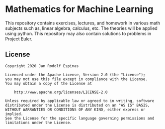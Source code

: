 Mathematics for Machine Learning
===
This repository contains exercises, lectures, and homework in various math subjects such as, linear algebra, calculus, etc. The theories will be applied using python. This repository may also contain solutions to problems in Project Euler.

## License
   ```
   Copyright 2020 Jan Rodolf Espinas

   Licensed under the Apache License, Version 2.0 (the "License");
   you may not use this file except in compliance with the License.
   You may obtain a copy of the License at

       http://www.apache.org/licenses/LICENSE-2.0

   Unless required by applicable law or agreed to in writing, software
   distributed under the License is distributed on an "AS IS" BASIS,
   WITHOUT WARRANTIES OR CONDITIONS OF ANY KIND, either express or implied.
   See the License for the specific language governing permissions and
   limitations under the License.
   ```

